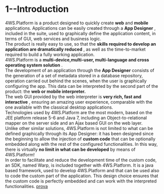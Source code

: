 # 1--Introduction

4WS.Platform is a product designed to quickly create **web** and **mobile** applications. Applications can be easily created through a **App Designer** , included in the suite, used to graphically define the application content, in terms of GUI, web services and business logic.  
The product is really easy to use, so that the **skills required to develop an application are dramatically reduced** , as well as the time-to-market required to build a fully working application.  
4WS.Platform is a **multi-device,multi-user, multi-language and cross operating system solution** .  
The development of an application through the  **App Designer** consists of the generation of a set of metadata stored in a database repository, operation carried out behind the scenes, when the user is graphically configuring the app. This data can be interpreted by the second part of the product: the **web or mobile interpreter.**  
The web GUI provided by the web interpreter is **very rich, fast and interactive** , ensuring an amazing user experience, comparable with the one available with the classical desktop applications.  
Technologies used by 4WS.Platform are the most modern, based on the JEE platform release 5-6 and Java 7, including an Object-to-relational mapper on the server side and an Ajax based GUI on the web layer.  
Unlike other similar solutions, 4WS.Platform is not limited to what can be defined graphically through its App Designer: it has been designed since the beginning to allow the injection of **custom code** that can be optionally embedded along with the rest of the configured functionalities. In this way, there is virtually **no limit in what can be developed** by means of 4WS.Platform!  
In order to facilitate and reduce the development time of the custom code, an SDK, named Warp, is included together with 4WS.Platform. It is a java based framework, used to develop 4WS.Platform and that can be used also to code the custom part of the application. This design choice ensures that the custom code is perfectly embedded and can work with the interpreted functionalities. [prova](https://github.com/4wsplatform/user-guide/tree/9616dd242a5114c844958b3511899aafdb20b2d1/styles/website.scss)

